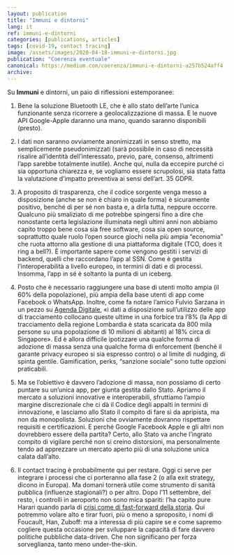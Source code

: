 ```yaml
---
layout: publication
title: "Immuni e dintorni"
lang: it
ref: immuni-e-dintorni
categories: [publications, articles]
tags: [covid-19, contact tracing]
image: /assets/images/2020-04-18-immuni-e-dintorni.jpg
publication: "Coerenza eventuale"
canonical: https://medium.com/coerenza/immuni-e-dintorni-a257b524aff4
archive:
---
```


Su **Immuni** e dintorni, un paio di riflessioni estemporanee:

1.  Bene la soluzione Bluetooth LE, che è allo stato dell’arte l’unica funzionante senza ricorrere a geolocalizzazione di massa. E le nuove API Google-Apple daranno una mano, quando saranno disponibili (presto).

2.  I dati non saranno ovviamente anonimizzati in senso stretto, ma semplicemente pseudonimizzati (sarà possibile in caso di necessità risalire all’identità dell’interessato, previo, pare, consenso, altrimenti l’app sarebbe totalmente inutile). Anche qui, nulla da eccepire purché ci sia opportuna chiarezza e, se vogliamo essere scrupolosi, sia stata fatta la valutazione d’impatto preventiva ai sensi dell’art. 35 GDPR.

3.  A proposito di trasparenza, che il codice sorgente venga messo a disposizione (anche se non è chiaro in quale forma) è sicuramente positivo, benché di per sé non basta e, a dirla tutta, neppure occorre. Qualcuno più smaliziato di me potrebbe spingersi fino a dire che nonostante certa legislazione illuminata negli ultimi anni non abbiamo capito troppo bene cosa sia free software, cosa sia open source, soprattutto quale ruolo l’open source giochi nella più ampia “economia” che ruota attorno alla gestione di una piattaforma digitale (TCO, does it ring a bell?). È importante sapere come vengono gestiti i servizi di backend, quelli che raccordano l’app al SSN. Come è gestita l’interoperabilità a livello europeo, in termini di dati e di processi. Insomma, l’app in sé è soltanto la punta di un iceberg.

4.  Posto che è necessario raggiungere una base di utenti molto ampia (il 60% della popolazione), più ampia della base utenti di app come Facebook o WhatsApp. Inoltre, come fa notare l’amico Fulvio Sarzana in un pezzo su [Agenda Digitale](https://www.agendadigitale.eu/sicurezza/privacy/app-coronavirus-9-domande-urgenti-al-governo-italiano/), «i dati a disposizione sull’utilizzo delle app di tracciamento collocano queste ultime in una forbice tra l’8% (la App di tracciamento della regione Lombardia è stata scaricata da 800 mila persone su una popolazione di 10 milioni di abitanti) al 18% circa di Singapore». Ed è allora difficile ipotizzare una qualche forma di adozione di massa senza una qualche forma di enforcement (benché il garante privacy europeo si sia espresso contro) o al limite di nudging, di spinta gentile. Gamification, perks, “sanzione sociale” sono tutte opzioni praticabili.

5.  Ma se l’obiettivo è davvero l’adozione di massa, non possiamo di certo puntare su un’unica app, per giunta gestita dallo Stato. Apriamo il mercato a soluzioni innovative e interoperabili, sfruttiamo l’ampio margine discrezionale che ci dà il Codice degli appalti in termini di innovazione, e lasciamo allo Stato il compito di fare sì da apripista, ma non da monopolista. Soluzioni che ovviamente dovranno rispettare requisiti e certificazioni. E perché Google Facebook Apple e gli altri non dovrebbero essere della partita? Certo, allo Stato va anche l’ingrato compito di vigilare perché non si creino distorsioni, ma personalmente tendo ad apprezzare un mercato aperto più di una soluzione unica calata dall’alto.

6.  Il contact tracing è probabilmente qui per restare. Oggi ci serve per integrare i processi che ci porteranno alla fase 2 (o alla exit strategy, dicono in Europa). Ma domani tornerà utile come strumento di sanità pubblica (influenze stagionali?) o per altro. Dopo l’11 settembre, del resto, i controlli in aeroporto non sono mica spariti: l’ha capito pure Harari quando parla di [crisi come di fast-forward della storia](https://www.ft.com/content/19d90308-6858-11ea-a3c9-1fe6fedcca75). Qui potremmo volare alto e tirar fuori, più o meno a sproposito, i nomi di Foucault, Han, Zuboff: ma a interessa di più capire se e come sapremo cogliere questa occasione per sviluppare la capacità di fare davvero politiche pubbliche data-driven. Che non significano per forza sorveglianza, tanto meno under-the-skin.
